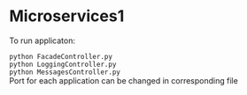# Microservices1
To run applicaton:  

`python FacadeController.py`  
`python LoggingController.py`  
`python MessagesController.py`  
Port for each application can be changed in corresponding file  

